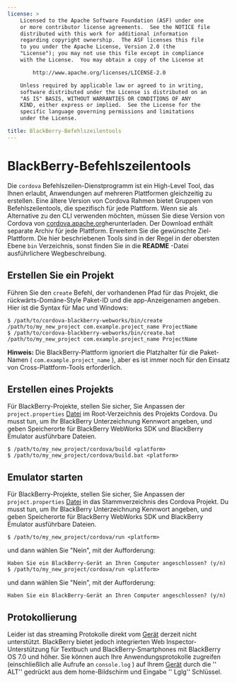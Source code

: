 ```yaml
---
license: >
    Licensed to the Apache Software Foundation (ASF) under one
    or more contributor license agreements.  See the NOTICE file
    distributed with this work for additional information
    regarding copyright ownership.  The ASF licenses this file
    to you under the Apache License, Version 2.0 (the
    "License"); you may not use this file except in compliance
    with the License.  You may obtain a copy of the License at

        http://www.apache.org/licenses/LICENSE-2.0

    Unless required by applicable law or agreed to in writing,
    software distributed under the License is distributed on an
    "AS IS" BASIS, WITHOUT WARRANTIES OR CONDITIONS OF ANY
    KIND, either express or implied.  See the License for the
    specific language governing permissions and limitations
    under the License.

title: BlackBerry-Befehlszeilentools
---
```


# BlackBerry-Befehlszeilentools

Die `cordova` Befehlszeilen-Dienstprogramm ist ein High-Level Tool, das Ihnen erlaubt, Anwendungen auf mehreren Plattformen gleichzeitig zu erstellen. Eine ältere Version von Cordova Rahmen bietet Gruppen von Befehlszeilentools, die spezifisch für jede Plattform. Wenn sie als Alternative zu den CLI verwenden möchten, müssen Sie diese Version von Cordova von [cordova.apache.org][1]herunterladen. Der Download enthält separate Archiv für jede Plattform. Erweitern Sie die gewünschte Ziel-Plattform. Die hier beschriebenen Tools sind in der Regel in der obersten Ebene `bin` Verzeichnis, sonst finden Sie in die **README** -Datei ausführlichere Wegbeschreibung.

 [1]: http://cordova.apache.org

## Erstellen Sie ein Projekt

Führen Sie den `create` Befehl, der vorhandenen Pfad für das Projekt, die rückwärts-Domäne-Style Paket-ID und die app-Anzeigenamen angeben. Hier ist die Syntax für Mac und Windows:

    $ /path/to/cordova-blackberry-webworks/bin/create /path/to/my_new_project com.example.project_name ProjectName
    $ /path/to/cordova-blackberry-webworks/bin/create.bat /path/to/my_new_project com.example.project_name ProjectName
    

**Hinweis:** Die BlackBerry-Plattform ignoriert die Platzhalter für die Paket-Namen ( `com.example.project_name` ), aber es ist immer noch für den Einsatz von Cross-Plattform-Tools erforderlich.

## Erstellen eines Projekts

Für BlackBerry-Projekte, stellen Sie sicher, Sie Anpassen der `project.properties` [Datei](../../../cordova/file/fileobj/fileobj.html) im Root-Verzeichnis des Projekts Cordova. Du musst tun, um Ihr BlackBerry Unterzeichnung Kennwort angeben, und geben Speicherorte für BlackBerry WebWorks SDK und BlackBerry Emulator ausführbare Dateien.

    $ /path/to/my_new_project/cordova/build <platform>
    $ /path/to/my_new_project/cordova/build.bat <platform>
    

## Emulator starten

Für BlackBerry-Projekte, stellen Sie sicher, Sie Anpassen der `project.properties` [Datei](../../../cordova/file/fileobj/fileobj.html) in das Stammverzeichnis des Cordova Projekt. Du musst tun, um Ihr BlackBerry Unterzeichnung Kennwort angeben, und geben Speicherorte für BlackBerry WebWorks SDK und BlackBerry Emulator ausführbare Dateien.

    $ /path/to/my_new_project/cordova/run <platform>
    

und dann wählen Sie "Nein", mit der Aufforderung:

    Haben Sie ein BlackBerry-Gerät an Ihren Computer angeschlossen? (y/n) $ /path/to/my_new_project/cordova/run <platform>
    

und dann wählen Sie "Nein", mit der Aufforderung:

    Haben Sie ein BlackBerry-Gerät an Ihren Computer angeschlossen? (y/n)
    

## Protokollierung

Leider ist das streaming Protokolle direkt vom [Gerät](../../../cordova/device/device.html) derzeit nicht unterstützt. BlackBerry bietet jedoch integrierten Web Inspector-Unterstützung für Textbuch und BlackBerry-Smartphones mit BlackBerry OS 7.0 und höher. Sie können auch Ihre Anwendungsprotokolle zugreifen (einschließlich alle Aufrufe an `console.log` ) auf Ihrem [Gerät](../../../cordova/device/device.html) durch die '' ALT'' gedrückt aus dem home-Bildschirm und Eingabe '' Lglg'' Schlüssel.